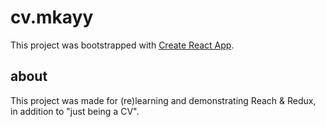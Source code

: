 # cv.mkayy

This project was bootstrapped with [Create React App](https://github.com/facebook/create-react-app).

## about

This project was made for (re)learning and demonstrating Reach & Redux, in addition to "just being a CV".